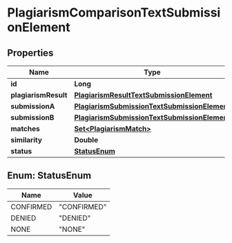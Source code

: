 

# PlagiarismComparisonTextSubmissionElement


## Properties

| Name | Type | Description | Notes |
|------------ | ------------- | ------------- | -------------|
|**id** | **Long** |  |  [optional] |
|**plagiarismResult** | [**PlagiarismResultTextSubmissionElement**](PlagiarismResultTextSubmissionElement.md) |  |  [optional] |
|**submissionA** | [**PlagiarismSubmissionTextSubmissionElement**](PlagiarismSubmissionTextSubmissionElement.md) |  |  [optional] |
|**submissionB** | [**PlagiarismSubmissionTextSubmissionElement**](PlagiarismSubmissionTextSubmissionElement.md) |  |  [optional] |
|**matches** | [**Set&lt;PlagiarismMatch&gt;**](PlagiarismMatch.md) |  |  [optional] |
|**similarity** | **Double** |  |  [optional] |
|**status** | [**StatusEnum**](#StatusEnum) |  |  [optional] |



## Enum: StatusEnum

| Name | Value |
|---- | -----|
| CONFIRMED | &quot;CONFIRMED&quot; |
| DENIED | &quot;DENIED&quot; |
| NONE | &quot;NONE&quot; |



